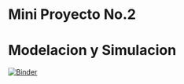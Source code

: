 # Mini Proyecto No.2
# Modelacion y Simulacion


[![Binder](https://mybinder.org/badge_logo.svg)](https://mybinder.org/v2/gh/kamiryu-sama/ModSim_Mini2/master)